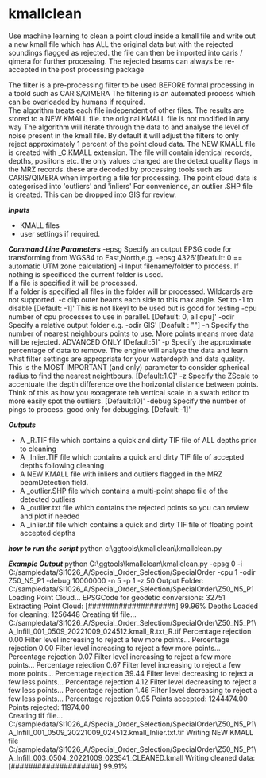 # kmallclean
Use machine learning to clean a point cloud inside a kmall file and write out a new kmall file which has ALL the original data but with the rejected soundings flagged as rejected.  the file can then be imported into caris / qimera for further processing.  The rejected beams can always be re-accepted in the post processing package

The filter is a pre-processing filter to be used BEFORE formal processing in a toold such as CARIS/QIMERA
The filtering is an automated process which can be overloaded by humans if required.  
The algorithm treats each file independent of other files.
The results are stored to a NEW KMALL file.  the original KMALL file is not modified in any way
The algorithm will iterate through the data to and analyse the level of noise present in the kmall file. By default it will adjust the filters to only reject approximately 1 percent of the point cloud data.
The NEW KMALL file is created with _C.KMALL extension.  The file will contain identical records, depths, posiitons etc.  the only values changed are the detect quality flags in the MRZ records.  these are decoded by processing tools such as CARIS/QIMERA when importing a file for processing.
The point cloud data is categorised into 'outliers' and 'inliers'  For convenience, an outlier .SHP file is created.  This can be dropped into GIS for review.


***Inputs***
* KMALL files
* user settings if required. 

***Command Line Parameters***
	-epsg	Specify an output EPSG code for transforming from WGS84 to East,North,e.g. -epsg 4326'[Deafult: 0 == automatic UTM zone calculation]
	-i		Input filename/folder to process.
				If nothing is specificed the current folder is used.  
				If a file is specified it will be processed.  
				If a folder is specified all files in the folder will br processed.
				Wildcards are not supported.
	-c			clip outer beams each side to this max angle. Set to -1 to disable [Default: -1]' This is not likeyl to be used but is good for testing
	-cpu		number of cpu processes to use in parallel. [Default: 0, all cpu]'
	-odir		Specify a relative output folder e.g. -odir GIS' [Deafult : ""]
	-n			Specify the number of nearest neighbours points to use.  More points means more data will be rejected. ADVANCED ONLY [Default:5]'
	-p			Specify the approximate percentage of data to remove.  The engine will analyse the data and learn what filter settings are appropriate for your waterdepth and data quality. This is the MOST IMPORTANT (and only) parameter to consider spherical radius to find the nearest neightbours. [Default:1.0]'
	-z			Specify the ZScale to accentuate the depth difference ove the horizontal distance between points. Think of this as how you exxagerate teh vertical scale in a swath editor to more easily spot the outliers. [Default:10]'
	-debug		Specify the number of pings to process.  good only for debugging. [Default:-1]'

***Outputs***
* A <filename>_R.TIF file which contains a quick and dirty TIF file of ALL depths prior to cleaning
* A <filename>_Inlier.TIF file which contains a quick and dirty TIF file of accepted depths following cleaning
* A NEW KMALL file with inliers and outliers flagged in the MRZ beamDetection field.
* A <filename>_outlier.SHP file which contains a multi-point shape file of the detected outliers
* A <filename>_outlier.txt file which contains the rejected points so you can review and plot if needed
* A <filename>_inlier.tif file which contains a quick and dirty TIF file of floating point accepted depths

***how to run the script***
python c:\ggtools\kmallclean\kmallclean.py

***Example Output***
python C:\ggtools\kmallclean\kmallclean.py -epsg 0 -i C:/sampledata/SI1026_A/Special_Order_Selection/SpecialOrder -cpu 1 -odir Z50_N5_P1 -debug 10000000 -n 5 -p 1 -z 50
Output Folder: C:/sampledata/SI1026_A/Special_Order_Selection/SpecialOrder\Z50_N5_P1
Loading Point Cloud...
EPSGCode for geodetic conversions: 32751
Extracting Point Cloud: [####################] 99.96%
Depths Loaded for cleaning: 1256448
Creating tif file... C:/sampledata/SI1026_A/Special_Order_Selection/SpecialOrder\Z50_N5_P1\A_Infill_001_0509_20221009_024512.kmall_R.txt_R.tif
Percentage rejection 0.00
Filter level increasing to reject a few more points...
Percentage rejection 0.00
Filter level increasing to reject a few more points...
Percentage rejection 0.07
Filter level increasing to reject a few more points...
Percentage rejection 0.67
Filter level increasing to reject a few more points...
Percentage rejection 39.44
Filter level decreasing to reject a few less points...
Percentage rejection 4.12
Filter level decreasing to reject a few less points...
Percentage rejection 1.46
Filter level decreasing to reject a few less points...
Percentage rejection 0.95
Points accepted: 1244474.00
Points rejected: 11974.00  
Creating tif file...  
C:/sampledata/SI1026_A/Special_Order_Selection/SpecialOrder\Z50_N5_P1\A_Infill_001_0509_20221009_024512.kmall_Inlier.txt.tif
Writing NEW KMALL file C:/sampledata/SI1026_A/Special_Order_Selection/SpecialOrder\Z50_N5_P1\A_Infill_003_0504_20221009_023541_CLEANED.kmall
Writing cleaned data: [####################] 99.91%
